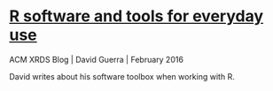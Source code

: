 # [R software and tools for everyday use] 


ACM XRDS Blog | David Guerra | February 2016

David writes about his software toolbox when working with R. 

[R software and tools for everyday use]: http://xrds.acm.org/blog
